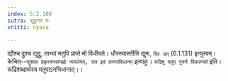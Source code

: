 ```yaml
---
index: 5.2.108
sutra: द्युद्रुभ्यां मः
vritti: nyasa

---
```

द्यौश्च द्रुश्च द्युद्रू, ताभ्यां मतुपि प्राप्ते मो विधीयते। धौरस्यास्तीति द्युमः, `दिव उत्` (6.1.131) इत्युत्त्वम्। केचित्--`द्युशब्द प्रकृत्यन्तरमह्नो नामधेयम्, तत इदं प्रत्ययविधानम्` इत्याहुः। `रूढिषु मतुप् पुनर्न विकल्प्यते` इति। रूढिशब्दार्थस्य मतुपाऽनभिधानात्।।